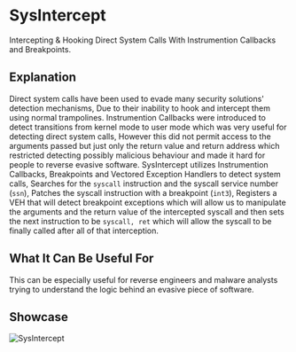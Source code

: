 
# SysIntercept

Intercepting & Hooking Direct System Calls With Instrumention Callbacks and Breakpoints.

## Explanation
Direct system calls have been used to evade many security solutions' detection mechanisms, Due to their inability to hook and intercept them using normal trampolines. Instrumention Callbacks were introduced to detect transitions from kernel mode to user mode which was very useful for detecting direct system calls, However this did not permit access to the arguments passed but just only the return value and return address which restricted detecting possibly malicious behaviour and made it hard for people to reverse evasive software. SysIntercept utilizes Instrumention Callbacks, Breakpoints and Vectored Exception Handlers to detect system calls, Searches for the ``syscall`` instruction and the syscall service number (``ssn``), Patches the syscall instruction with a breakpoint (``int3``), Registers a VEH that will detect breakpoint exceptions which will allow us to manipulate the arguments and the return value of the intercepted syscall and then sets the next instruction to be ``syscall, ret`` which will allow the syscall to be finally called after all of that interception.

## What It Can Be Useful For
This can be especially useful for reverse engineers and malware analysts trying to understand the logic behind an evasive piece of software.

## Showcase

![SysIntercept](https://i.imgur.com/27q6YZu.png)
